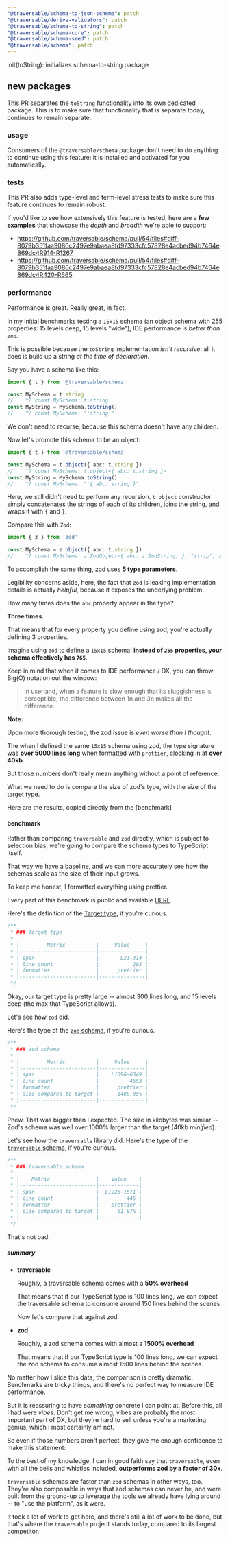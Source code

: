 ```yaml
---
"@traversable/schema-to-json-schema": patch
"@traversable/derive-validators": patch
"@traversable/schema-to-string": patch
"@traversable/schema-core": patch
"@traversable/schema-seed": patch
"@traversable/schema": patch
---
```


init(toString): initializes schema-to-string package

## new packages

This PR separates the `toString` functionality into its own dedicated package. This is to make sure that functionality that
is separate today, continues to remain separate.

### usage

Consumers of the `@traversable/schema` package don't need to do anything to continue using this feature: it is installed and
activated for you automatically.

### tests

This PR also adds type-level and term-level stress tests to make sure this feature continues to remain robust.

If you'd like to see how extensively this feature is tested, here are a **few examples** that showcase the _depth_ and _breadth_ we're
able to support:

- https://github.com/traversable/schema/pull/54/files#diff-8079b351faa9086c2497e9abaea8fd97333cfc57828e4acbed94b7464e869dc4R914-R1267
- https://github.com/traversable/schema/pull/54/files#diff-8079b351faa9086c2497e9abaea8fd97333cfc57828e4acbed94b7464e869dc4R420-R665

### performance

Performance is great. Really great, in fact.

In my initial benchmarks testing a `15x15` schema (an object schema with 255 properties: 15 levels deep, 15 levels "wide"), IDE performance
is _better than `zod`_.

This is possible because the `toString` implementation _isn't recursive_: all it does is build up a string _at the time of declaration_.

Say you have a schema like this:

```typescript
import { t } from '@traversable/schema'

const MySchema = t.string
//    ^? const MySchema: t.string
const MyString = MySchema.toString()
//    ^? const MySchema: "'string'"
```

We don't need to recurse, because this schema doesn't have any children.

Now let's promote this schema to be an object:

```typescript
import { t } from '@traversable/schema'

const MySchema = t.object({ abc: t.string })
//    ^? const MySchema: t.object<{ abc: t.string }>
const MyString = MySchema.toString()
//    ^? const MySchema: "'{ abc: string }"
```

Here, we still didn't need to perform any recursion. `t.object` constructor simply concatenates the strings of each of its children, 
joins the string, and wraps it with `{` and `}`.

Compare this with `Zod`:

```typescript
import { z } from 'zod'

const MySchema = z.object({ abc: t.string })
//    ^? const MySchema: z.ZodObject<{ abc: z.ZodString; }, "strip", z.ZodTypeAny, { abc: string; }, { abc: string; }>
```

To accomplish the same thing, zod uses __5 type parameters__.

Legibility concerns aside, here, the fact that `zod` is leaking implementation details is actually _helpful_,
because it exposes the underlying problem.

How many times does the `abc` property appear in the type?

__Three times__.

That means that for every property you define using zod, you're actually defining 3 properties.

Imagine using `zod` to define a `15x15` schema: __instead of `255` properties, your schema effectively has `765`__.

Keep in mind that when it comes to IDE performance / DX, you can throw Big(O) notation out the window: 

> In userland, when a feature is slow enough that its sluggishness is perceptible, the difference between 1n and 3n makes all the difference.

**Note:**

Upon more thorough testing, the zod issue is _even worse than I thought_.

The when I defined the same `15x15` schema using zod, the type signature was __over 5000 lines long__ when formatted with `prettier`, clocking in at __over 40kb__.

But those numbers don't really mean anything without a point of reference.

What we need to do is compare the size of zod's type, with the size of the target type.

Here are the results, copied directly from the [benchmark]

#### benchmark

Rather than comparing `traversable` and `zod` directly, which is subject to
selection bias, we're going to compare the schema types to TypeScript itself.

That way we have a baseline, and we can more accurately see how the schemas
scale as the size of their input grows.

To keep me honest, I formatted everything using prettier.

Every part of this benchmark is public and available [HERE]().

Here's the definition of the 
[Target type](https://github.com/traversable/schema/blob/7f25fe276d1d8ca5769035087ac283137b60cec6/packages/schema-to-string/test/zod-side-by-side.test.ts#L21-L314), 
if you're curious.

```typescript
/** 
 * ### Target type
 * 
 * |         Metric          |     Value     |
 * |-------------------------|---------------|
 * | span                    |       L21-314 |
 * | line count              |           293 |
 * | formatter               |      prettier |
 * |-------------------------|---------------|
 */
```

Okay, our target type is pretty large -- almost 300 lines long, and 15 levels deep (the max that TypeScript allows).

Let's see how `zod` did.

Here's the type of the 
[`zod` schema](https://github.com/traversable/schema/blob/7f25fe276d1d8ca5769035087ac283137b60cec6/packages/schema-to-string/test/zod-side-by-side.test.ts#L1696-L6347), if you're curious.

```typescript
/** 
 * ### zod schema
 * 
 * |         Metric          |     Value     |
 * |-------------------------|---------------|
 * | span                    |    L1696-6349 |
 * | line count              |          4653 |
 * | formatter               |      prettier |
 * | size compared to target |      1488.05% |
 * |-------------------------|---------------|
 */
```

Phew. That was bigger than I expected. The size in kilobytes was similar -- Zod's schema was well over 1000% larger than the target (40kb _minified_).

Let's see how the `traversable` library did. Here's the type of the 
[`traversable` schema](https://github.com/traversable/schema/blob/7f25fe276d1d8ca5769035087ac283137b60cec6/packages/schema-to-string/test/zod-side-by-side.test.ts#L1226-L1670),
if you're curious.

```typescript
/** 
 * ### traversable schema
 * 
 * |    Metric               |    Value    |
 * |-------------------------|-------------|
 * | span                    |  L1226-1671 |
 * | line count              |         445 |
 * | formatter               |    prettier |
 * | size compared to target |      51.87% |
 * |-------------------------|-------------|
 */
```

That's not bad. 

##### summary

- __traversable__

  Roughly, a traversable schema comes with a **50% overhead**

  That means that if our TypeScript type is 100 lines long, we can expect the traversable
  schema to consume around 150 lines behind the scenes

  Now let's compare that against zod.

- __zod__

  Roughly, a zod schema comes with almost a **1500% overhead**

  That means that if our TypeScript type is 100 lines long, we can expect the zod
  schema to consume almost 1500 lines behind the scenes.

No matter how I slice this data, the comparison is pretty dramatic. Benchmarks are tricky
things, and there's no perfect way to measure IDE performance.

But it is reassuring to have _something_ concrete I can point at. Before this, all I had
were _vibes_. Don't get me wrong, vibes are probably the most important part of DX, but
they're hard to sell unless you're a marketing genius, which I most certainly am not.

So even if those numbers aren't perfect, they give me enough confidence to make this
statement:

To the best of my knowledge, I can in good faith say that `traversable`, even with all
the bells and whistles included, __outperforms zod by a factor of 30x__.

`traversable` schemas are faster than `zod` schemas in other ways, too. They're also composable
in ways that zod schemas can never be, and were built from the ground-up to leverage the tools
we already have lying around -- to "use the platform", as it were.

It took a lot of work to get here, and there's still a lot of work to be done, but that's where
the `traversable` project stands today, compared to its largest competitor.
